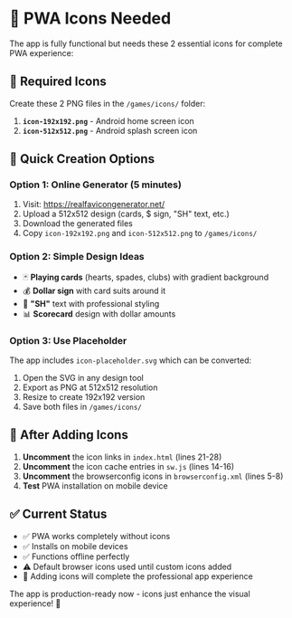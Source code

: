 # 📱 PWA Icons Needed

The app is fully functional but needs these 2 essential icons for complete PWA experience:

## 🎯 Required Icons

Create these 2 PNG files in the `/games/icons/` folder:

1. **`icon-192x192.png`** - Android home screen icon
2. **`icon-512x512.png`** - Android splash screen icon

## 🎨 Quick Creation Options

### Option 1: Online Generator (5 minutes)
1. Visit: https://realfavicongenerator.net/
2. Upload a 512x512 design (cards, $ sign, "SH" text, etc.)
3. Download the generated files
4. Copy `icon-192x192.png` and `icon-512x512.png` to `/games/icons/`

### Option 2: Simple Design Ideas
- 🃏 **Playing cards** (hearts, spades, clubs) with gradient background
- 💰 **Dollar sign** with card suits around it
- 🎯 **"SH"** text with professional styling
- 📊 **Scorecard** design with dollar amounts

### Option 3: Use Placeholder
The app includes `icon-placeholder.svg` which can be converted:
1. Open the SVG in any design tool
2. Export as PNG at 512x512 resolution
3. Resize to create 192x192 version
4. Save both files in `/games/icons/`

## 🚀 After Adding Icons

1. **Uncomment** the icon links in `index.html` (lines 21-28)
2. **Uncomment** the icon cache entries in `sw.js` (lines 14-16) 
3. **Uncomment** the browserconfig icons in `browserconfig.xml` (lines 5-8)
4. **Test** PWA installation on mobile device

## ✅ Current Status

- ✅ PWA works completely without icons
- ✅ Installs on mobile devices  
- ✅ Functions offline perfectly
- ⚠️ Default browser icons used until custom icons added
- 🎯 Adding icons will complete the professional app experience

The app is production-ready now - icons just enhance the visual experience! 🎉